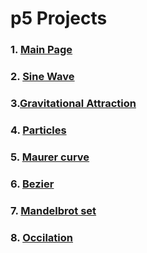 # p5 Projects
### 1. [Main Page](https://younissk.github.io/p5-projects/)
### 2. [Sine Wave](https://younissk.github.io/p5-projects/Sin%20wave/index.html)
### 3.[Gravitational Attraction](https://younissk.github.io/p5-projects/Gravitational%20Attraction/index.html)
### 4. [Particles](https://younissk.github.io/p5-projects/4.%20Particles/4.1%20Particle%20System%20Simulation/index.html)
### 5. [Maurer curve](https://younissk.github.io/p5-projects/Maurer%20curve/index.html)
### 6. [Bezier](https://younissk.github.io/p5-projects/Bezier/index.html)
### 7. [Mandelbrot set](https://younissk.github.io/p5-projects/Mandelbrot/index.html)
### 8. [Occilation](https://younissk.github.io/p5-projects/Occilation/index.html)
